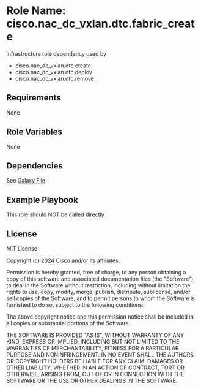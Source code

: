 Role Name: cisco.nac_dc_vxlan.dtc.fabric_create
===============================================

Infrastructure role dependency used by

* cisco.nac_dc_vxlan.dtc.create
* cisco.nac_dc_vxlan.dtc.deploy
* cisco.nac_dc_vxlan.dtc.remove

Requirements
------------
None

Role Variables
--------------
None

Dependencies
------------

See [Galaxy File](https://github.com/netascode/ansible-dc-vxlan/blob/develop/galaxy.yml#L14)


Example Playbook
----------------

This role should NOT be called directly

License
-------

MIT License

Copyright (c) 2024 Cisco and/or its affiliates.

Permission is hereby granted, free of charge, to any person obtaining a copy
of this software and associated documentation files (the "Software"), to deal
in the Software without restriction, including without limitation the rights
to use, copy, modify, merge, publish, distribute, sublicense, and/or sell
copies of the Software, and to permit persons to whom the Software is
furnished to do so, subject to the following conditions:

The above copyright notice and this permission notice shall be included in all
copies or substantial portions of the Software.

THE SOFTWARE IS PROVIDED "AS IS", WITHOUT WARRANTY OF ANY KIND, EXPRESS OR
IMPLIED, INCLUDING BUT NOT LIMITED TO THE WARRANTIES OF MERCHANTABILITY,
FITNESS FOR A PARTICULAR PURPOSE AND NONINFRINGEMENT. IN NO EVENT SHALL THE
AUTHORS OR COPYRIGHT HOLDERS BE LIABLE FOR ANY CLAIM, DAMAGES OR OTHER
LIABILITY, WHETHER IN AN ACTION OF CONTRACT, TORT OR OTHERWISE, ARISING FROM,
OUT OF OR IN CONNECTION WITH THE SOFTWARE OR THE USE OR OTHER DEALINGS IN THE
SOFTWARE.
